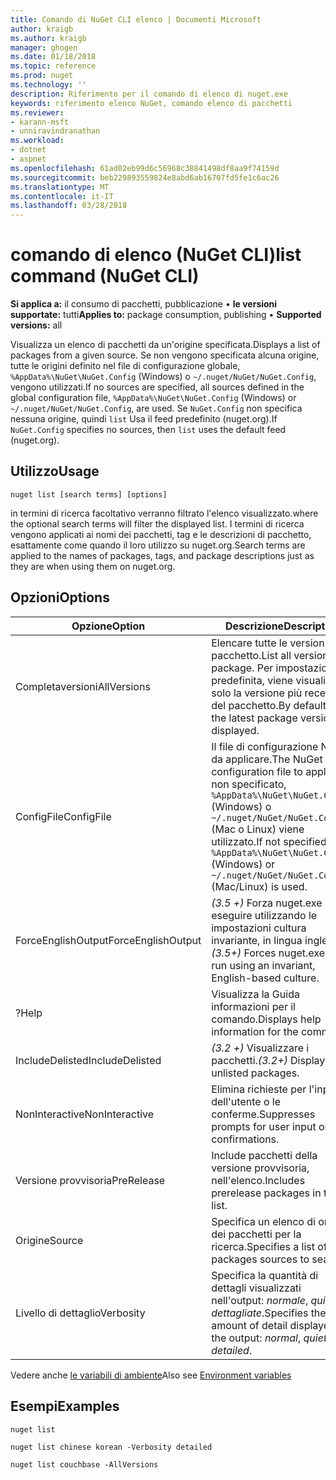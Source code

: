 ```yaml
---
title: Comando di NuGet CLI elenco | Documenti Microsoft
author: kraigb
ms.author: kraigb
manager: ghogen
ms.date: 01/18/2018
ms.topic: reference
ms.prod: nuget
ms.technology: ''
description: Riferimento per il comando di elenco di nuget.exe
keywords: riferimento elenco NuGet, comando elenco di pacchetti
ms.reviewer:
- karann-msft
- unniravindranathan
ms.workload:
- dotnet
- aspnet
ms.openlocfilehash: 61ad02eb99d6c56968c38841498df8aa9f74159d
ms.sourcegitcommit: beb229893559824e8abd6ab16707fd5fe1c6ac26
ms.translationtype: MT
ms.contentlocale: it-IT
ms.lasthandoff: 03/28/2018
---
```

# <a name="list-command-nuget-cli"></a><span data-ttu-id="4a8a5-104">comando di elenco (NuGet CLI)</span><span class="sxs-lookup"><span data-stu-id="4a8a5-104">list command (NuGet CLI)</span></span>

<span data-ttu-id="4a8a5-105">**Si applica a:** il consumo di pacchetti, pubblicazione &bullet; **le versioni supportate:** tutti</span><span class="sxs-lookup"><span data-stu-id="4a8a5-105">**Applies to:** package consumption, publishing &bullet; **Supported versions:** all</span></span>

<span data-ttu-id="4a8a5-106">Visualizza un elenco di pacchetti da un'origine specificata.</span><span class="sxs-lookup"><span data-stu-id="4a8a5-106">Displays a list of packages from a given source.</span></span> <span data-ttu-id="4a8a5-107">Se non vengono specificata alcuna origine, tutte le origini definito nel file di configurazione globale, `%AppData%\NuGet\NuGet.Config` (Windows) o `~/.nuget/NuGet/NuGet.Config`, vengono utilizzati.</span><span class="sxs-lookup"><span data-stu-id="4a8a5-107">If no sources are specified, all sources defined in the global configuration file, `%AppData%\NuGet\NuGet.Config` (Windows) or `~/.nuget/NuGet/NuGet.Config`, are used.</span></span> <span data-ttu-id="4a8a5-108">Se `NuGet.Config` non specifica nessuna origine, quindi `list` Usa il feed predefinito (nuget.org).</span><span class="sxs-lookup"><span data-stu-id="4a8a5-108">If `NuGet.Config` specifies no sources, then `list` uses the default feed (nuget.org).</span></span>

## <a name="usage"></a><span data-ttu-id="4a8a5-109">Utilizzo</span><span class="sxs-lookup"><span data-stu-id="4a8a5-109">Usage</span></span>

```cli
nuget list [search terms] [options]
```

<span data-ttu-id="4a8a5-110">in termini di ricerca facoltativo verranno filtrato l'elenco visualizzato.</span><span class="sxs-lookup"><span data-stu-id="4a8a5-110">where the optional search terms will filter the displayed list.</span></span> <span data-ttu-id="4a8a5-111">I termini di ricerca vengono applicati ai nomi dei pacchetti, tag e le descrizioni di pacchetto, esattamente come quando il loro utilizzo su nuget.org.</span><span class="sxs-lookup"><span data-stu-id="4a8a5-111">Search terms are applied to the names of packages, tags, and package descriptions just as they are when using them on nuget.org.</span></span>

## <a name="options"></a><span data-ttu-id="4a8a5-112">Opzioni</span><span class="sxs-lookup"><span data-stu-id="4a8a5-112">Options</span></span>

| <span data-ttu-id="4a8a5-113">Opzione</span><span class="sxs-lookup"><span data-stu-id="4a8a5-113">Option</span></span> | <span data-ttu-id="4a8a5-114">Descrizione</span><span class="sxs-lookup"><span data-stu-id="4a8a5-114">Description</span></span> |
| --- | --- |
| <span data-ttu-id="4a8a5-115">Completaversioni</span><span class="sxs-lookup"><span data-stu-id="4a8a5-115">AllVersions</span></span> | <span data-ttu-id="4a8a5-116">Elencare tutte le versioni di un pacchetto.</span><span class="sxs-lookup"><span data-stu-id="4a8a5-116">List all versions of a package.</span></span> <span data-ttu-id="4a8a5-117">Per impostazione predefinita, viene visualizzata solo la versione più recente del pacchetto.</span><span class="sxs-lookup"><span data-stu-id="4a8a5-117">By default, only the latest package version is displayed.</span></span> |
| <span data-ttu-id="4a8a5-118">ConfigFile</span><span class="sxs-lookup"><span data-stu-id="4a8a5-118">ConfigFile</span></span> | <span data-ttu-id="4a8a5-119">Il file di configurazione NuGet da applicare.</span><span class="sxs-lookup"><span data-stu-id="4a8a5-119">The NuGet configuration file to apply.</span></span> <span data-ttu-id="4a8a5-120">Se non specificato, `%AppData%\NuGet\NuGet.Config` (Windows) o `~/.nuget/NuGet/NuGet.Config` (Mac o Linux) viene utilizzato.</span><span class="sxs-lookup"><span data-stu-id="4a8a5-120">If not specified, `%AppData%\NuGet\NuGet.Config` (Windows) or `~/.nuget/NuGet/NuGet.Config` (Mac/Linux) is used.</span></span>|
| <span data-ttu-id="4a8a5-121">ForceEnglishOutput</span><span class="sxs-lookup"><span data-stu-id="4a8a5-121">ForceEnglishOutput</span></span> | <span data-ttu-id="4a8a5-122">*(3.5 +)*  Forza nuget.exe per eseguire utilizzando le impostazioni cultura invariante, in lingua inglese.</span><span class="sxs-lookup"><span data-stu-id="4a8a5-122">*(3.5+)* Forces nuget.exe to run using an invariant, English-based culture.</span></span> |
| <span data-ttu-id="4a8a5-123">?</span><span class="sxs-lookup"><span data-stu-id="4a8a5-123">Help</span></span> | <span data-ttu-id="4a8a5-124">Visualizza la Guida informazioni per il comando.</span><span class="sxs-lookup"><span data-stu-id="4a8a5-124">Displays help information for the command.</span></span> |
| <span data-ttu-id="4a8a5-125">IncludeDelisted</span><span class="sxs-lookup"><span data-stu-id="4a8a5-125">IncludeDelisted</span></span> | <span data-ttu-id="4a8a5-126">*(3.2 +)*  Visualizzare i pacchetti.</span><span class="sxs-lookup"><span data-stu-id="4a8a5-126">*(3.2+)* Display unlisted packages.</span></span> |
| <span data-ttu-id="4a8a5-127">NonInteractive</span><span class="sxs-lookup"><span data-stu-id="4a8a5-127">NonInteractive</span></span> | <span data-ttu-id="4a8a5-128">Elimina richieste per l'input dell'utente o le conferme.</span><span class="sxs-lookup"><span data-stu-id="4a8a5-128">Suppresses prompts for user input or confirmations.</span></span> |
| <span data-ttu-id="4a8a5-129">Versione provvisoria</span><span class="sxs-lookup"><span data-stu-id="4a8a5-129">PreRelease</span></span> | <span data-ttu-id="4a8a5-130">Include pacchetti della versione provvisoria, nell'elenco.</span><span class="sxs-lookup"><span data-stu-id="4a8a5-130">Includes prerelease packages in the list.</span></span> |
| <span data-ttu-id="4a8a5-131">Origine</span><span class="sxs-lookup"><span data-stu-id="4a8a5-131">Source</span></span> | <span data-ttu-id="4a8a5-132">Specifica un elenco di origini dei pacchetti per la ricerca.</span><span class="sxs-lookup"><span data-stu-id="4a8a5-132">Specifies a list of packages sources to search.</span></span> |
| <span data-ttu-id="4a8a5-133">Livello di dettaglio</span><span class="sxs-lookup"><span data-stu-id="4a8a5-133">Verbosity</span></span> | <span data-ttu-id="4a8a5-134">Specifica la quantità di dettagli visualizzati nell'output: *normale*, *quiet*, *dettagliate*.</span><span class="sxs-lookup"><span data-stu-id="4a8a5-134">Specifies the amount of detail displayed in the output: *normal*, *quiet*, *detailed*.</span></span> |

<span data-ttu-id="4a8a5-135">Vedere anche [le variabili di ambiente](cli-ref-environment-variables.md)</span><span class="sxs-lookup"><span data-stu-id="4a8a5-135">Also see [Environment variables](cli-ref-environment-variables.md)</span></span>

## <a name="examples"></a><span data-ttu-id="4a8a5-136">Esempi</span><span class="sxs-lookup"><span data-stu-id="4a8a5-136">Examples</span></span>

```cli
nuget list

nuget list chinese korean -Verbosity detailed

nuget list couchbase -AllVersions
```
